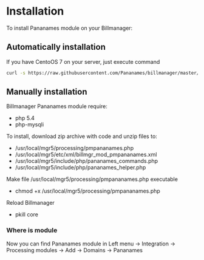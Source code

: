 # Installation

To install Pananames module on your Billmanager:
## Automatically installation
If you have CentoOS 7 on your server, just execute command

```bash
curl -s https://raw.githubusercontent.com/Pananames/billmanager/master/install_pananames.sh | bash -s
```
## Manually installation
Billmanager Pananames module require:
- php 5.4
- php-mysqli

To install, download zip archive with code and unzip files to:
- /usr/local/mgr5/processing/pmpananames.php
- /usr/local/mgr5/etc/xml/billmgr_mod_pmpananames.xml
- /usr/local/mgr5/include/php/pananames_commands.php
- /usr/local/mgr5/include/php/pananames_helper.php

Make file /usr/local/mgr5/processing/pmpananames.php executable
- chmod +x /usr/local/mgr5/processing/pmpananames.php

Reload Billmanager
- pkill core

### Where is module
Now you can find Pananames module in 
Left menu -> Integration -> Processing modules -> Add -> Domains -> Pananames
